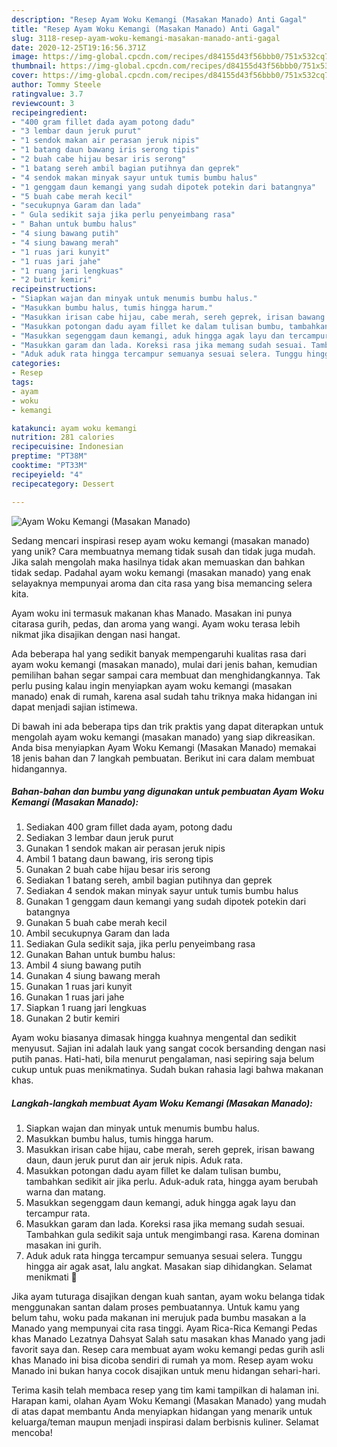 ```yaml
---
description: "Resep Ayam Woku Kemangi (Masakan Manado) Anti Gagal"
title: "Resep Ayam Woku Kemangi (Masakan Manado) Anti Gagal"
slug: 3118-resep-ayam-woku-kemangi-masakan-manado-anti-gagal
date: 2020-12-25T19:16:56.371Z
image: https://img-global.cpcdn.com/recipes/d84155d43f56bbb0/751x532cq70/ayam-woku-kemangi-masakan-manado-foto-resep-utama.jpg
thumbnail: https://img-global.cpcdn.com/recipes/d84155d43f56bbb0/751x532cq70/ayam-woku-kemangi-masakan-manado-foto-resep-utama.jpg
cover: https://img-global.cpcdn.com/recipes/d84155d43f56bbb0/751x532cq70/ayam-woku-kemangi-masakan-manado-foto-resep-utama.jpg
author: Tommy Steele
ratingvalue: 3.7
reviewcount: 3
recipeingredient:
- "400 gram fillet dada ayam potong dadu"
- "3 lembar daun jeruk purut"
- "1 sendok makan air perasan jeruk nipis"
- "1 batang daun bawang iris serong tipis"
- "2 buah cabe hijau besar iris serong"
- "1 batang sereh ambil bagian putihnya dan geprek"
- "4 sendok makan minyak sayur untuk tumis bumbu halus"
- "1 genggam daun kemangi yang sudah dipotek potekin dari batangnya"
- "5 buah cabe merah kecil"
- "secukupnya Garam dan lada"
- " Gula sedikit saja jika perlu penyeimbang rasa"
- " Bahan untuk bumbu halus"
- "4 siung bawang putih"
- "4 siung bawang merah"
- "1 ruas jari kunyit"
- "1 ruas jari jahe"
- "1 ruang jari lengkuas"
- "2 butir kemiri"
recipeinstructions:
- "Siapkan wajan dan minyak untuk menumis bumbu halus."
- "Masukkan bumbu halus, tumis hingga harum."
- "Masukkan irisan cabe hijau, cabe merah, sereh geprek, irisan bawang daun, daun jeruk purut dan air jeruk nipis. Aduk rata."
- "Masukkan potongan dadu ayam fillet ke dalam tulisan bumbu, tambahkan sedikit air jika perlu. Aduk-aduk rata, hingga ayam berubah warna dan matang."
- "Masukkan segenggam daun kemangi, aduk hingga agak layu dan tercampur rata."
- "Masukkan garam dan lada. Koreksi rasa jika memang sudah sesuai. Tambahkan gula sedikit saja untuk mengimbangi rasa. Karena dominan masakan ini gurih."
- "Aduk aduk rata hingga tercampur semuanya sesuai selera. Tunggu hingga air agak asat, lalu angkat. Masakan siap dihidangkan. Selamat menikmati 🥰"
categories:
- Resep
tags:
- ayam
- woku
- kemangi

katakunci: ayam woku kemangi 
nutrition: 281 calories
recipecuisine: Indonesian
preptime: "PT38M"
cooktime: "PT33M"
recipeyield: "4"
recipecategory: Dessert

---
```



![Ayam Woku Kemangi (Masakan Manado)](https://img-global.cpcdn.com/recipes/d84155d43f56bbb0/751x532cq70/ayam-woku-kemangi-masakan-manado-foto-resep-utama.jpg)

Sedang mencari inspirasi resep ayam woku kemangi (masakan manado) yang unik? Cara membuatnya memang tidak susah dan tidak juga mudah. Jika salah mengolah maka hasilnya tidak akan memuaskan dan bahkan tidak sedap. Padahal ayam woku kemangi (masakan manado) yang enak selayaknya mempunyai aroma dan cita rasa yang bisa memancing selera kita.

Ayam woku ini termasuk makanan khas Manado. Masakan ini punya citarasa gurih, pedas, dan aroma yang wangi. Ayam woku terasa lebih nikmat jika disajikan dengan nasi hangat.

Ada beberapa hal yang sedikit banyak mempengaruhi kualitas rasa dari ayam woku kemangi (masakan manado), mulai dari jenis bahan, kemudian pemilihan bahan segar sampai cara membuat dan menghidangkannya. Tak perlu pusing kalau ingin menyiapkan ayam woku kemangi (masakan manado) enak di rumah, karena asal sudah tahu triknya maka hidangan ini dapat menjadi sajian istimewa.


Di bawah ini ada beberapa tips dan trik praktis yang dapat diterapkan untuk mengolah ayam woku kemangi (masakan manado) yang siap dikreasikan. Anda bisa menyiapkan Ayam Woku Kemangi (Masakan Manado) memakai 18 jenis bahan dan 7 langkah pembuatan. Berikut ini cara dalam membuat hidangannya.

<!--inarticleads1-->

##### Bahan-bahan dan bumbu yang digunakan untuk pembuatan Ayam Woku Kemangi (Masakan Manado):

1. Sediakan 400 gram fillet dada ayam, potong dadu
1. Sediakan 3 lembar daun jeruk purut
1. Gunakan 1 sendok makan air perasan jeruk nipis
1. Ambil 1 batang daun bawang, iris serong tipis
1. Gunakan 2 buah cabe hijau besar iris serong
1. Sediakan 1 batang sereh, ambil bagian putihnya dan geprek
1. Sediakan 4 sendok makan minyak sayur untuk tumis bumbu halus
1. Gunakan 1 genggam daun kemangi yang sudah dipotek potekin dari batangnya
1. Gunakan 5 buah cabe merah kecil
1. Ambil secukupnya Garam dan lada
1. Sediakan  Gula sedikit saja, jika perlu penyeimbang rasa
1. Gunakan  Bahan untuk bumbu halus:
1. Ambil 4 siung bawang putih
1. Gunakan 4 siung bawang merah
1. Gunakan 1 ruas jari kunyit
1. Gunakan 1 ruas jari jahe
1. Siapkan 1 ruang jari lengkuas
1. Gunakan 2 butir kemiri


Ayam woku biasanya dimasak hingga kuahnya mengental dan sedikit menyusut. Sajian ini adalah lauk yang sangat cocok bersanding dengan nasi putih panas. Hati-hati, bila menurut pengalaman, nasi sepiring saja belum cukup untuk puas menikmatinya. Sudah bukan rahasia lagi bahwa makanan khas. 

<!--inarticleads2-->

##### Langkah-langkah membuat Ayam Woku Kemangi (Masakan Manado):

1. Siapkan wajan dan minyak untuk menumis bumbu halus.
1. Masukkan bumbu halus, tumis hingga harum.
1. Masukkan irisan cabe hijau, cabe merah, sereh geprek, irisan bawang daun, daun jeruk purut dan air jeruk nipis. Aduk rata.
1. Masukkan potongan dadu ayam fillet ke dalam tulisan bumbu, tambahkan sedikit air jika perlu. Aduk-aduk rata, hingga ayam berubah warna dan matang.
1. Masukkan segenggam daun kemangi, aduk hingga agak layu dan tercampur rata.
1. Masukkan garam dan lada. Koreksi rasa jika memang sudah sesuai. Tambahkan gula sedikit saja untuk mengimbangi rasa. Karena dominan masakan ini gurih.
1. Aduk aduk rata hingga tercampur semuanya sesuai selera. Tunggu hingga air agak asat, lalu angkat. Masakan siap dihidangkan. Selamat menikmati 🥰


Jika ayam tuturaga disajikan dengan kuah santan, ayam woku belanga tidak menggunakan santan dalam proses pembuatannya. Untuk kamu yang belum tahu, woku pada makanan ini merujuk pada bumbu masakan a la Manado yang mempunyai cita rasa tinggi. Ayam Rica-Rica Kemangi Pedas khas Manado Lezatnya Dahsyat Salah satu masakan khas Manado yang jadi favorit saya dan. Resep cara membuat ayam woku kemangi pedas gurih asli khas Manado ini bisa dicoba sendiri di rumah ya mom. Resep ayam woku Manado ini bukan hanya cocok disajikan untuk menu hidangan sehari-hari. 

Terima kasih telah membaca resep yang tim kami tampilkan di halaman ini. Harapan kami, olahan Ayam Woku Kemangi (Masakan Manado) yang mudah di atas dapat membantu Anda menyiapkan hidangan yang menarik untuk keluarga/teman maupun menjadi inspirasi dalam berbisnis kuliner. Selamat mencoba!
